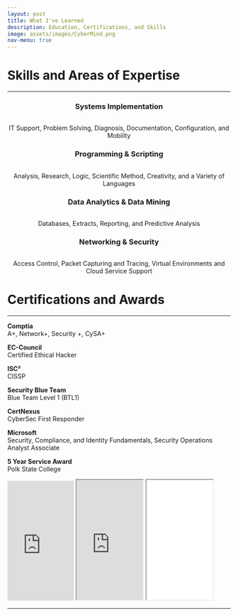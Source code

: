 ```yaml
---
layout: post
title: What I've Learned
description: Education, Certifications, and Skills
image: assets/images/CyberMind.png
nav-menu: true
---
```

<h1>Skills and Areas of Expertise</h1>
  <div class="content">
	<hr>
<div class="row">
	<!-- Break -->
	<div class="3u 12u$(medium)">
		<div class="box">
			<h3><center>Systems Implementation</center></h3>
			<div class="row 50% uniform">
				<div class="3u" style="text-align: center;"><span class="image fit"></span></div>
				<div class="6u" style="text-align: center;"><span class="image fit"><img src="assets/images/computer.png" alt="" /></span></div>
				<div class="3u" style="text-align: center;"><span class="image fit"></span></div>
			</div>
				<p><center>IT Support, Problem Solving, Diagnosis, Documentation, Configuration, and Mobility</center></p>
		</div>
	</div>
	<div class="3u 12u$(medium)">
		<div class="box">
			<h3><center>Programming & Scripting</center></h3>
			<div class="row 50% uniform">
				<div class="3u" style="text-align: center;"><span class="image fit"></span></div>
				<div class="6u" style="text-align: center;"><span class="image fit"><img src="assets/images/coding.png" alt="" /></span></div>
				<div class="3u" style="text-align: center;"><span class="image fit"></span></div>
			</div>
			<p><center>Analysis, Research, Logic, Scientific Method, Creativity, and a Variety of Languages</center></p>
		</div>
	</div>
	<div class="3u 12u$(medium)">
		<div class="box">
			<h3><center>Data Analytics & Data Mining</center></h3>
			<div class="row 50% uniform">
				<div class="3u" style="text-align: center;"><span class="image fit"></span></div>
				<div class="6u" style="text-align: center;"><span class="image fit"><img src="assets/images/analysis.png" alt="" /></span></div>
				<div class="3u" style="text-align: center;"><span class="image fit"></span></div>
			</div>
			<p><center>Databases, Extracts, Reporting, and Predictive Analysis</center></p>
		</div>
	</div>
	<div class="3u 12u$(medium)">
		<div class="box">
			<h3><center>Networking & Security</center></h3>
			<div class="row 50% uniform">
				<div class="3u" style="text-align: center;"><span class="image fit"></span></div>
				<div class="6u" style="text-align: center;"><span class="image fit"><img src="assets/images/cloud-computing.png" alt="" /></span></div>
				<div class="3u" style="text-align: center;"><span class="image fit"></span></div>
			</div>
				<p><center>Access Control, Packet Capturing and Tracing, Virtual Environments and Cloud Service Support </center></p>
		</div>
	</div>
</div>
	
<h1> Certifications and Awards</h1>
  <hr>
  <p><b>Comptia</b><br>A+, Network+, Security +, CySA+</p>
  <p><b>EC-Council</b><br>Certified Ethical Hacker</p>
  <p><b>ISC²</b><br>CISSP</p>
  <p><b>Security Blue Team</b><br>Blue Team Level 1 (BTL1)<br></p>
  <p><b>CertNexus</b><br>CyberSec First Responder<br></p>
  <p><b>Microsoft</b><br>Security, Compliance, and Identity Fundamentals, Security Operations Analyst Associate</p>
  <p><b>5 Year Service Award</b><br>Polk State College</p>






<div data-iframe-width="150" data-iframe-height="270" data-share-badge-id="2d898d05-b4ba-4f73-ac00-26e35fe13a5c" data-share-badge-host="https://www.credly.com"></div><script type="text/javascript" async src="//cdn.credly.com/assets/utilities/embed.js"></script>

<div data-iframe-width="150" data-iframe-height="270" data-share-badge-id="d17bed3a-0fea-45fc-bb9a-60ebbed6b291" data-share-badge-host="https://www.credly.com"></div><script type="text/javascript" async src="//cdn.credly.com/assets/utilities/embed.js"></script>

<div data-iframe-width="150" data-iframe-height="270" data-share-badge-id="e3c1020e-26f8-40a8-936a-68697c54b016" data-share-badge-host="https://www.credly.com"></div><script type="text/javascript" async src="//cdn.credly.com/assets/utilities/embed.js"></script>

<div data-iframe-width="150" data-iframe-height="270" data-share-badge-id="7ce39c44-8eef-481a-bd91-f0967fc93c57" data-share-badge-host="https://www.credly.com"></div><script type="text/javascript" async src="//cdn.credly.com/assets/utilities/embed.js"></script>

<div data-iframe-width="150" data-iframe-height="270" data-share-badge-id="bf84ff34-1911-4933-bf8e-f4f3b5cc6723" data-share-badge-host="https://www.credly.com"></div><script type="text/javascript" async src="//cdn.credly.com/assets/utilities/embed.js"></script>

<div data-iframe-width="150" data-iframe-height="270" data-share-badge-id="d9ba9c78-92dc-445e-a58d-467eb1852ed7" data-share-badge-host="https://www.credly.com"></div><script type="text/javascript" async src="//cdn.credly.com/assets/utilities/embed.js"></script>

<div data-iframe-width="150" data-iframe-height="270" data-share-badge-id="25410f4c-4e51-41a7-b1a7-fa3ddc28e94b" data-share-badge-host="https://www.credly.com"></div><script type="text/javascript" async src="//cdn.credly.com/assets/utilities/embed.js"></script>

<div data-iframe-width="150" data-iframe-height="270" data-share-badge-id="f5d8928b-6469-4fc2-9c58-410e922cc60b" data-share-badge-host="https://www.credly.com"></div><script type="text/javascript" async src="//cdn.credly.com/assets/utilities/embed.js"></script>
	
<div data-iframe-width="150" data-iframe-height="270" data-share-badge-id="1024bc17-8df9-43a2-a0a8-aa7e8edf5c3d" data-share-badge-host="https://www.credly.com"></div><script type="text/javascript" async src="//cdn.credly.com/assets/utilities/embed.js"></script>

<div data-iframe-width="150" data-iframe-height="270" data-share-badge-id="bb5d6b66-e1db-4f7f-9424-1b2572800c3b" data-share-badge-host="https://www.credly.com"></div><script type="text/javascript" async src="//cdn.credly.com/assets/utilities/embed.js"></script>

<div data-iframe-width="150" data-iframe-height="270" data-share-badge-id="d120eadd-c751-4289-a141-c6e1d963943c" data-share-badge-host="https://www.credly.com"></div><script type="text/javascript" async src="//cdn.credly.com/assets/utilities/embed.js"></script>

<div data-iframe-width="150" data-iframe-height="270" data-share-badge-id="56ee6ed6-0b00-4cff-9f9a-2688277245b2" data-share-badge-host="https://www.credly.com"></div><script type="text/javascript" async src="//cdn.credly.com/assets/utilities/embed.js"></script>
	
<div data-iframe-width="150" data-iframe-height="270" data-share-badge-id="54da3954-6bca-40ee-9598-4b04e1340f47" data-share-badge-host="https://www.credly.com"></div><script type="text/javascript" async src="//cdn.credly.com/assets/utilities/embed.js"></script>

<div data-iframe-width="150" data-iframe-height="270" data-share-badge-id="54622b60-bfe5-480d-b156-f5ff6ef4854f" data-share-badge-host="https://www.credly.com"></div><script type="text/javascript" async src="//cdn.credly.com/assets/utilities/embed.js"></script>

<div data-iframe-width="150" data-iframe-height="270" data-share-badge-id="040762b2-e70c-43a5-92e8-12d659f74a84" data-share-badge-host="https://www.credly.com"></div><script type="text/javascript" async src="//cdn.credly.com/assets/utilities/embed.js"></script>

<div data-iframe-width="150" data-iframe-height="270" data-share-badge-id="5e9b3137-3845-48c8-ab4a-f078c5a54242" data-share-badge-host="https://www.credly.com"></div><script type="text/javascript" async src="//cdn.credly.com/assets/utilities/embed.js"></script>

<div data-iframe-width="150" data-iframe-height="270" data-share-badge-id="d9466cff-bdb4-4520-a4eb-b6d26fbcda83" data-share-badge-host="https://www.credly.com"></div><script type="text/javascript" async src="//cdn.credly.com/assets/utilities/embed.js"></script>
			
<iframe
  src="https://badges.images.credential.net/1537296202994.png"
  width="150"
  height="270"
  frameborder="0"
  allowfullscreen>
</iframe>
	
<iframe
  src="https://www.credential.net/embed/d468ffcc-b8c5-4263-aba4-2fd046666d56"
  width="150"
  height="270"
  frameborder="1"
  allowfullscreen>
</iframe>

<iframe
  src="assets/images/CEH.png"
  width="150"
  height="270"
  frameborder="1"
  allowfullscreen>
</iframe>

<hr>
